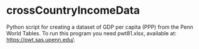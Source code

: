 # crossCountryIncomeData
Python script for creating a dataset of GDP per capita (PPP) from the Penn World Tables. To run this program you need pwt81.xlsx, available at: https://pwt.sas.upenn.edu/.